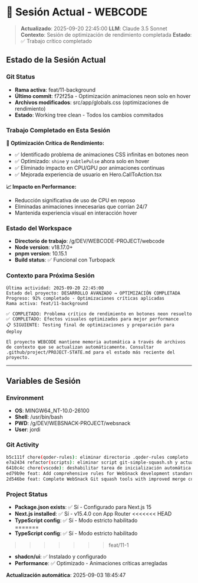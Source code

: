 # 🔄 Sesión Actual - WEBCODE

> **Actualizado**: 2025-09-20 22:45:00
> **LLM**: Claude 3.5 Sonnet  
> **Contexto**: Sesión de optimización de rendimiento completada
> **Estado**: ✅ Trabajo crítico completado

## **Estado de la Sesión Actual**

### **Git Status**

- **Rama activa**: feat/11-background
- **Último commit**: f72f25a - Optimización animaciones neon solo en hover
- **Archivos modificados**: src/app/globals.css (optimizaciones de rendimiento)
- **Estado**: Working tree clean - Todos los cambios commitados

### **Trabajo Completado en Esta Sesión**

**🚀 Optimización Crítica de Rendimiento:**

- ✅ Identificado problema de animaciones CSS infinitas en botones neon
- ✅ Optimizado: `shine` y `subtlePulse` ahora solo en hover
- ✅ Eliminado impacto en CPU/GPU por animaciones continuas
- ✅ Mejorada experiencia de usuario en Hero.CallToAction.tsx

**📈 Impacto en Performance:**

- Reducción significativa de uso de CPU en reposo
- Eliminadas animaciones innecesarias que corrían 24/7
- Mantenida experiencia visual en interacción hover

### **Estado del Workspace**

- **Directorio de trabajo**: /g/DEV/WEBCODE-PROJECT/webcode
- **Node version**: v18.17.0+
- **pnpm version**: 10.15.1
- **Build status**: ✅ Funcional con Turbopack

### **Contexto para Próxima Sesión**

```
Última actividad: 2025-09-20 22:45:00
Estado del proyecto: DESARROLLO AVANZADO → OPTIMIZACIÓN COMPLETADA
Progreso: 92% completado - Optimizaciones críticas aplicadas
Rama activa: feat/11-background

✅ COMPLETADO: Problema crítico de rendimiento en botones neon resuelto
✅ COMPLETADO: Efectos visuales optimizados para mejor performance
📋 SIGUIENTE: Testing final de optimizaciones y preparación para deploy

El proyecto WEBCODE mantiene memoria automática a través de archivos de contexto que se actualizan automáticamente. Consultar .github/project/PROJECT-STATE.md para el estado más reciente del proyecto.
```

---

## **Variables de Sesión**

### **Environment**

- **OS**: MINGW64_NT-10.0-26100
- **Shell**: /usr/bin/bash
- **PWD**: /g/DEV/WEBSNACK-PROJECT/websnack
- **User**: jordi

### **Git Activity**

```bash
b5c111f chore(qoder-rules): eliminar directorio .qoder-rules completo
e7a2434 refactor(scripts): eliminar script git-simple-squash.sh y actualizar documentación
6410c4c chore(vscode): deshabilitar tarea de inicialización automática de Next.js 15
ed79b9e feat: Add comprehensive rules for WebSnack development standards, including App Router, Git squash tools, UI/UX design, theming, and testing practices
2d546be feat: Complete WebSnack Git squash tools with improved merge compatibility
```

### **Project Status**

- **Package.json exists**: ✅ Sí - Configurado para Next.js 15
- **Next.js installed**: ✅ Sí - v15.4.0 con App Router
<<<<<<< HEAD
- **TypeScript config**: ✅ Sí - Modo estricto habilitado  
=======
- **TypeScript config**: ✅ Sí - Modo estricto habilitado
>>>>>>> feat/11-1
- **shadcn/ui**: ✅ Instalado y configurado
- **Performance**: ✅ Optimizado - Animaciones críticas arregladas

**Actualización automática**: 2025-09-03 18:45:47
